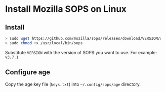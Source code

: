 # Install Mozilla SOPS on Linux

## Install

```bash
> sudo wget https://github.com/mozilla/sops/releases/download/VERSION/sops-VERSION.linux -O /usr/local/bin/sops
> sudo chmod +x /usr/local/bin/sops
```

Substitute `VERSION` with the version of SOPS you want to use. For example: `v3.7.1`

## Configure age

Copy the age key file (`keys.txt`) into `~/.config/sops/age` directory.
